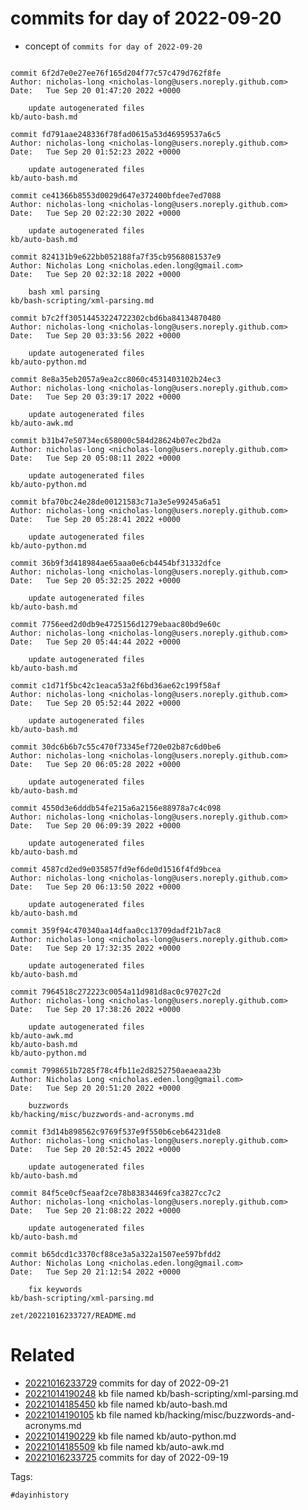 # commits for day of 2022-09-20

- concept of `commits for day of 2022-09-20`

```

commit 6f2d7e0e27ee76f165d204f77c57c479d762f8fe
Author: nicholas-long <nicholas-long@users.noreply.github.com>
Date:   Tue Sep 20 01:47:20 2022 +0000

    update autogenerated files
kb/auto-bash.md

commit fd791aae248336f78fad0615a53d46959537a6c5
Author: nicholas-long <nicholas-long@users.noreply.github.com>
Date:   Tue Sep 20 01:52:23 2022 +0000

    update autogenerated files
kb/auto-bash.md

commit ce41366b8553d0029d647e372400bfdee7ed7088
Author: nicholas-long <nicholas-long@users.noreply.github.com>
Date:   Tue Sep 20 02:22:30 2022 +0000

    update autogenerated files
kb/auto-bash.md

commit 824131b9e622bb052188fa7f35cb9568081537e9
Author: Nicholas Long <nicholas.eden.long@gmail.com>
Date:   Tue Sep 20 02:32:18 2022 +0000

    bash xml parsing
kb/bash-scripting/xml-parsing.md

commit b7c2ff30514453224722302cbd6ba84134870480
Author: nicholas-long <nicholas-long@users.noreply.github.com>
Date:   Tue Sep 20 03:33:56 2022 +0000

    update autogenerated files
kb/auto-python.md

commit 8e8a35eb2057a9ea2cc8060c4531403102b24ec3
Author: nicholas-long <nicholas-long@users.noreply.github.com>
Date:   Tue Sep 20 03:39:17 2022 +0000

    update autogenerated files
kb/auto-awk.md

commit b31b47e50734ec658000c584d28624b07ec2bd2a
Author: nicholas-long <nicholas-long@users.noreply.github.com>
Date:   Tue Sep 20 05:08:11 2022 +0000

    update autogenerated files
kb/auto-python.md

commit bfa70bc24e28de00121583c71a3e5e99245a6a51
Author: nicholas-long <nicholas-long@users.noreply.github.com>
Date:   Tue Sep 20 05:28:41 2022 +0000

    update autogenerated files
kb/auto-python.md

commit 36b9f3d418984ae65aaa0e6cb4454bf31332dfce
Author: nicholas-long <nicholas-long@users.noreply.github.com>
Date:   Tue Sep 20 05:32:25 2022 +0000

    update autogenerated files
kb/auto-bash.md

commit 7756eed2d0db9e4725156d1279ebaac80bd9e60c
Author: nicholas-long <nicholas-long@users.noreply.github.com>
Date:   Tue Sep 20 05:44:44 2022 +0000

    update autogenerated files
kb/auto-bash.md

commit c1d71f5bc42c1eaca53a2f6bd36ae62c199f58af
Author: nicholas-long <nicholas-long@users.noreply.github.com>
Date:   Tue Sep 20 05:52:44 2022 +0000

    update autogenerated files
kb/auto-bash.md

commit 30dc6b6b7c55c470f73345ef720e02b87c6d0be6
Author: nicholas-long <nicholas-long@users.noreply.github.com>
Date:   Tue Sep 20 06:05:28 2022 +0000

    update autogenerated files
kb/auto-bash.md

commit 4550d3e6dddb54fe215a6a2156e88978a7c4c098
Author: nicholas-long <nicholas-long@users.noreply.github.com>
Date:   Tue Sep 20 06:09:39 2022 +0000

    update autogenerated files
kb/auto-bash.md

commit 4587cd2ed9e035857fd9ef6de0d1516f4fd9bcea
Author: nicholas-long <nicholas-long@users.noreply.github.com>
Date:   Tue Sep 20 06:13:50 2022 +0000

    update autogenerated files
kb/auto-bash.md

commit 359f94c470340aa14dfaa0cc13709dadf21b7ac8
Author: nicholas-long <nicholas-long@users.noreply.github.com>
Date:   Tue Sep 20 17:32:35 2022 +0000

    update autogenerated files
kb/auto-bash.md

commit 7964518c272223c0054a11d981d8ac0c97027c2d
Author: nicholas-long <nicholas-long@users.noreply.github.com>
Date:   Tue Sep 20 17:38:26 2022 +0000

    update autogenerated files
kb/auto-awk.md
kb/auto-bash.md
kb/auto-python.md

commit 7998651b7285f78c4fb11e2d8252750aeaeaa23b
Author: Nicholas Long <nicholas.eden.long@gmail.com>
Date:   Tue Sep 20 20:51:20 2022 +0000

    buzzwords
kb/hacking/misc/buzzwords-and-acronyms.md

commit f3d14b898562c9769f537e9f550b6ceb64231de8
Author: nicholas-long <nicholas-long@users.noreply.github.com>
Date:   Tue Sep 20 20:52:45 2022 +0000

    update autogenerated files
kb/auto-bash.md

commit 84f5ce0cf5eaaf2ce78b83834469fca3827cc7c2
Author: nicholas-long <nicholas-long@users.noreply.github.com>
Date:   Tue Sep 20 21:08:22 2022 +0000

    update autogenerated files
kb/auto-bash.md

commit b65dcd1c3370cf88ce3a5a322a1507ee597bfdd2
Author: Nicholas Long <nicholas.eden.long@gmail.com>
Date:   Tue Sep 20 21:12:54 2022 +0000

    fix keywords
kb/bash-scripting/xml-parsing.md
```

` zet/20221016233727/README.md `

# Related

- [20221016233729](/zet/20221016233729/README.md) commits for day of 2022-09-21
- [20221014190248](/zet/20221014190248/README.md) kb file named kb/bash-scripting/xml-parsing.md
- [20221014185450](/zet/20221014185450/README.md) kb file named kb/auto-bash.md
- [20221014190105](/zet/20221014190105/README.md) kb file named kb/hacking/misc/buzzwords-and-acronyms.md
- [20221014190229](/zet/20221014190229/README.md) kb file named kb/auto-python.md
- [20221014185509](/zet/20221014185509/README.md) kb file named kb/auto-awk.md
- [20221016233725](/zet/20221016233725/README.md) commits for day of 2022-09-19

Tags:

    #dayinhistory
